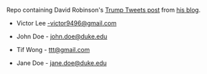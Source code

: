 Repo containing David Robinson's [Trump Tweets post](http://varianceexplained.org/r/trump-tweets/) from [his blog](http://varianceexplained.org).

* Victor Lee -victor9496@gmail.com

* John Doe - john.doe@duke.edu
* Tif Wong - ttt@gmail.com
* Jane Doe - jane.doe@duke.edu

